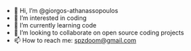 - 👋 Hi, I’m @giorgos-athanassopoulos
- 👀 I’m interested in coding
- 🌱 I’m currently learning code
- 💞️ I’m looking to collaborate on open source coding projects
- 📫 How to reach me: spzdoom@gmail.com

<!---
giorgos-athanassopoulos/giorgos-athanassopoulos is a ✨ special ✨ repository because its `README.md` (this file) appears on your GitHub profile.
You can click the Preview link to take a look at your changes.
--->
